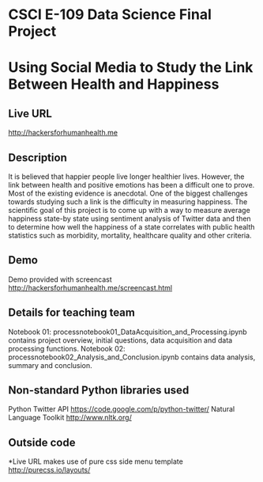 # CSCI E-109 Data Science Final Project
# Using Social Media to Study the Link Between Health and Happiness
## Live URL
<http://hackersforhumanhealth.me>

## Description
It is believed that happier people live longer healthier lives. However, the link between health and positive emotions has been a difficult one to prove. Most of the existing evidence is anecdotal. One of the biggest challenges towards studying such a link is the difficulty in measuring happiness. The scientific goal of this project is to come up with a way to measure average happiness state-by state using sentiment analysis of Twitter data and then to determine how well the happiness of a state correlates with public health statistics such as morbidity, mortality, healthcare quality and other criteria.

## Demo
Demo provided with screencast
<http://hackersforhumanhealth.me/screencast.html>

## Details for teaching team
Notebook 01: processnotebook01_DataAcquisition_and_Processing.ipynb contains project overview, initial questions, data acquisition and data processing functions.
Notebook 02: processnotebook02_Analysis_and_Conclusion.ipynb contains data analysis, summary and conclusion.

## Non-standard Python libraries used 
Python Twitter API
<https://code.google.com/p/python-twitter/>
Natural Language Toolkit
<http://www.nltk.org/>

## Outside code
*Live URL makes use of pure css side menu template http://purecss.io/layouts/ 




